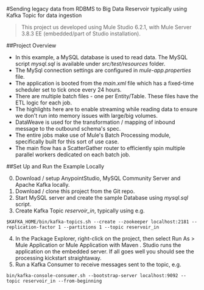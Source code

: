 #Sending legacy data from RDBMS to Big Data Reservoir typically using Kafka Topic for data ingestion 

>This project us developed using Mule Studio 6.2.1, with Mule Server 3.8.3 EE (embedded/part of Studio installation).

##Project Overview
* In this example, a MySQL database is used to read data. The MySQL script *mysql.sql* is available under *src/test/resources* folder.
* The MySql connection settings are configured in *mule-app.properties* file.
* The application is booted from the *main.xml* file which has a fixed-time scheduler set to tick once every 24 hours. 
* There are multiple batch files - one per Entity/Table. These files have the ETL logic for each job.
* The highlights here are to enable streaming while reading data to ensure we don't run into memory issues with large/big volumes.
* DataWeave is used for the transformation / mapping of inbound message to the outbound schema's spec.
* The entire jobs make use of Mule's Batch Processing module, specifically built for this sort of use case.
* The main flow has a ScatterGather router to efficiently spin multiple parallel workers dedicated on each batch job.

##Set Up and Run the Example Locally

0. Download / setup AnypointStudio, MySQL Community Server and Apache Kafka locally. 
1. Download / clone this project from the Git repo.
2. Start MySQL server and create the sample Database using *mysql.sql* script.
3. Create Kafka Topic *reservoir_in*, typically using e.g.
```
$KAFKA_HOME/bin/kafka-topics.sh --create --zookeeper localhost:2181 --replication-factor 1 --partitions 1 --topic reservoir_in
```       
4. In the Package Explorer, right-click on the project, then select Run As > Mule Application or Mule Application with Maven . Studio runs the application on the embedded server. If all goes well you should see the processing kickstart straightaway.
5. Run a Kafka Consumer to receive messages sent to the topic, e.g.
```
bin/kafka-console-consumer.sh --bootstrap-server localhost:9092 --topic reservoir_in --from-beginning
```